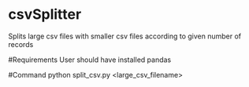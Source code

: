 # csvSplitter
Splits large csv files with smaller csv files according to given number of records

#Requirements
User should have installed pandas

#Command
python split_csv.py <large_csv_filename> <no of rows that wanted on splitted files>

